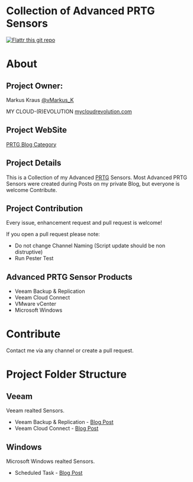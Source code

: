 Collection of Advanced PRTG Sensors
===================================
[![Flattr this git repo](http://api.flattr.com/button/flattr-badge-large.png)](https://flattr.com/submit/auto?user_id=vMarkus_K&url=https://github.com/mycloudrevolution/Advanced-PRTG-Sensors&title=Advanced-PRTG-Sensors&language=Powershell&tags=github&category=software)
# About

## Project Owner:

Markus Kraus [@vMarkus_K](https://twitter.com/vMarkus_K)

MY CLOUD-(R)EVOLUTION [mycloudrevolution.com](http://mycloudrevolution.com/)

## Project WebSite

[PRTG Blog Category](http://mycloudrevolution.com/category/prtg/)

## Project Details

This is a Collection of my Advanced [PRTG](https://www.de.paessler.com/prtg/) Sensors.
Most Advanced PRTG Sensors were created during Posts on my private Blog, but everyone is welcome Contribute.

## Project Contribution

Every issue, enhancement request and pull request is welcome!

If you open a pull request please note:
+ Do not change Channel Naming (Script update should be non distruptive)
+ Run  Pester Test
## Advanced PRTG Sensor Products

+ Veeam Backup & Replication
+ Veeam Cloud Connect
+ VMware vCenter
+ Microsoft Windows

# Contribute

Contact me via any channel or create a pull request.

# Project Folder Structure

## Veeam

Veeam realted Sensors.

+ Veeam Backup & Replication - [Blog Post](http://mycloudrevolution.com/2016/03/21/veeam-prtg-sensor-reloaded/)
+ Veeam Cloud Connect - [Blog Post](http://mycloudrevolution.com/2016/08/16/prtg-veeam-cloud-connect-monitoring/)

## Windows

Microsoft Windows realted Sensors.

+ Scheduled Task - [Blog Post](http://mycloudrevolution.com/2016/09/15/prtg-advanced-scheduled-task-sensor/)